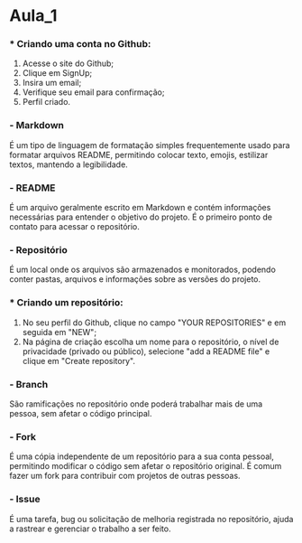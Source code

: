 # Aula_1

### * Criando uma conta no Github: 
1. Acesse o site do Github;
2. Clique em SignUp;
3. Insira um email;
4. Verifique seu email para confirmação;
5. Perfil criado.

### - Markdown
É um tipo de linguagem de formatação simples frequentemente usado para formatar arquivos README, permitindo colocar texto, emojis, estilizar textos, mantendo a legibilidade.

### - README
É um arquivo geralmente escrito em Markdown e contém informações necessárias para entender o objetivo do projeto. É o primeiro ponto de contato para acessar o repositório.

### - Repositório
É um local onde os arquivos são armazenados e monitorados, podendo conter pastas, arquivos e informações sobre as versões do projeto.

### * Criando um repositório:
1. No seu perfil do Github, clique no campo "YOUR REPOSITORIES" e em seguida em "NEW";
2. Na página de criação escolha um nome para o repositório, o nível de privacidade (privado ou público), selecione "add a README file" e clique em "Create repository".

### - Branch
São ramificações no repositório onde poderá trabalhar mais de uma pessoa, sem afetar o código principal.

### - Fork
É uma cópia independente de um repositório para a sua conta pessoal, permitindo modificar o código sem afetar o repositório original.
É comum fazer um fork para contribuir com projetos de outras pessoas.

### - Issue
É uma tarefa, bug ou solicitação de melhoria registrada no repositório, ajuda a rastrear e gerenciar o trabalho a ser feito.


